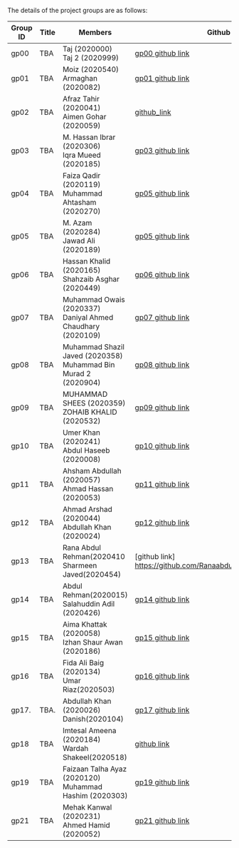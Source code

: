 
The details of the project groups are as follows:

| Group ID | Title | Members | Github link |	Milestone 1 |	Milestone 2 |	Milestone 3 |	Milestone 4 |
| ---      | ----------- | ----------- | ----------- | ----------- | ----------- | ----------- | ----------- |
| gp00     | TBA   | Taj (2020000)<br>Taj 2 (2020999) | [gp00 github link](https://github.com/tajkhan/xv6-riscv-os-fall22) | 0 | 0 | 0 | 0 |
| gp01     | TBA   | Moiz (2020540)<br>Armaghan (2020082) | [gp01 github link](https://github.com/MoizKhuzema/CS311-Project) | 0 | 0 | 0 | 0 |
| gp02     | TBA   | Afraz Tahir (2020041)<br>Aimen Gohar (2020059) | [github_link](https://github.com/afraztahir231/CS_311_Project) | 0 | 0 | 0 | 0 |
| gp03     | TBA   | M. Hassan Ibrar (2020306)<br>Iqra Mueed (2020185) | [gp03 github link](https://github.com/Hassanibrar632/OS_PROJECT) | 0 | 0 | 0 | 0 |
| gp04     | TBA   | Faiza Qadir (2020119)<br>Muhammad Ahtasham (2020270) | [gp05 github link](https://github.com/Muhammad-Ahtasham/Xv6-OS-PROJECT-) | 0 | 0 | 0 | 0 |
| gp05     | TBA   | M. Azam (2020284)<br>Jawad Ali (2020189) | [gp05 github link](https://github.com/AliJawad123/CS311_project) | 0 | 0 | 0 | 0 |
| gp06     | TBA   | Hassan Khalid (2020165) <br> Shahzaib Asghar (2020449) | [gp06 github link](https://github.com/Hassan2922/CS-311-Course-Project.git) | 0 | 0 | 0 |
| gp07     | TBA   | Muhammad Owais (2020337)<br>Daniyal Ahmed Chaudhary (2020109) | [gp07 github link](https://github.com/MuhammadOwais02/OS_Project.git) | 0 | 0 | 0 | 0 |
| gp08     | TBA   | Muhammad Shazil Javed (2020358)<br>Muhammad Bin Murad 2 (2020904) | [gp08 github link](https://github.com/sh2020358/OS-PROJECT-) | 0 | 0 | 0 | 0 |
| gp09     | TBA   | MUHAMMAD SHEES (2020359)<br>ZOHAIB KHALID (2020532) | [gp09 github link](https://github.com/Shees69x/OS-PROJECT) | 0 | 0 | 0 | 0 |
| gp10     | TBA   | Umer Khan (2020241) <br> Abdul Haseeb (2020008) | [gp10 github link](https://github.com/Fractii/CS-311-Project.git) | 0 | 0 | 0 |
| gp11     | TBA   | Ahsham Abdullah (2020057)<br>Ahmad Hassan (2020053) | [gp11 github link](https://github.com/tajkhan/xv6-riscv-os-fall22) | 0 | 0 | 0 | 0 |
| gp12     | TBA   | Ahmad Arshad (2020044)<br>Abdullah Khan (2020024) | [gp12 github link](https://github.com/ahmedar5had/OS_Fall22/tree/main/project) | 0 | 0 | 0 | 0 |
| gp13     | TBA   | Rana Abdul Rehman(2020410<br>Sharmeen Javed(2020454)| [github link] https://github.com/Ranaabdulrehman30/os_project.git | 0 | 0 | 0 | 0 |
| gp14     | TBA   | Abdul Rehman(2020015)<br>Salahuddin Adil (2020426) | [gp14 github link](https://github.com/CodeWithAbd/CS_311_Project) | 0 | 0 | 0 | 0 |
| gp15     | TBA   | Aima Khattak (2020058)<br>Izhan Shaur Awan (2020186) | [gp15 github link](https://github.com/Midnight29x/OS_Project.git) | 0 | 0 | 0 | 0 |
| gp16     | TBA   | Fida Ali Baig (2020134)<br>Umar Riaz(2020503) | [gp16 github link](https://github.com/Fida2002/OS311) | 0 | 0 | 0 | 0 |
| gp17.    | TBA.  | Abdullah Khan (2020026)<br>Danish(2020104) | [gp17 github link](https://github.com/abdullahkhn77/CS311_Project) | 0 | 0 | 0 | 0 |
| gp18     | TBA   | Imtesal Ameena (2020184)<br>Wardah Shakeel(2020518) | [github link](https://github.com/Wardahhh/OS_Project.git) | 0 | 0 | 0 | 0 |
| gp19     | TBA   | Faizaan Talha Ayaz (2020120)<br>Muhammad Hashim (2020303) | [gp19 github link](https://github.com/Cy3ers/CS311_Project) | 0 | 0 | 0 | 0 |
| gp21     | TBA   | Mehak Kanwal (2020231)<br>Ahmed Hamid (2020052) | [gp21 github link](https://github.com/MehakKanwal30/OS_Project.git) | 0 | 0 | 0 | 0 |
